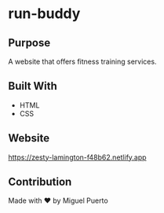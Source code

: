 # run-buddy

## Purpose
A website that offers fitness training services.

## Built With
* HTML
* CSS

## Website
https://zesty-lamington-f48b62.netlify.app

## Contribution
Made with ❤️ by Miguel Puerto
